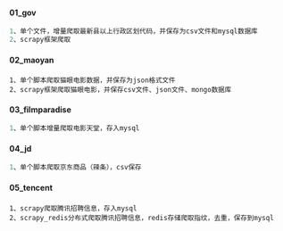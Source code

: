 #### 01_gov

```python
1、单个文件，增量爬取最新县以上行政区划代码，并保存为csv文件和mysql数据库
2、scrapy框架爬取
```

#### 02_maoyan

```
1、单个脚本爬取猫眼电影数据，并保存为json格式文件
2、scrapy框架爬取猫眼电影，并保存csv文件、json文件、mongo数据库
```

#### 03_filmparadise

```python
1、单个脚本增量爬取电影天堂，存入mysql
```

#### 04_jd

```python
1、单个脚本爬取京东商品（辣条），csv保存
```

#### 05_tencent

```
1、scrapy爬取腾讯招聘信息，存入mysql
2、scrapy_redis分布式爬取腾讯招聘信息，redis存储爬取指纹，去重，保存到mysql
```


